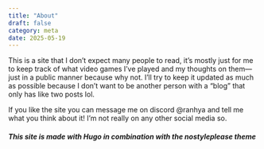 ```yaml
---
title: "About"
draft: false
category: meta
date: 2025-05-19
---
```

This is a site that I don’t expect many people to read, it’s mostly just for me to keep track of what video games I’ve played and my thoughts on them—just in a public manner because why not. I’ll try to keep it updated as much as possible because I don’t want to be another person with a “blog” that only has like two posts lol.

If you like the site you can message me on discord @ranhya and tell me what you think about it! I’m not really on any other social media so. 

##### This site is made with Hugo in combination with the nostyleplease theme
